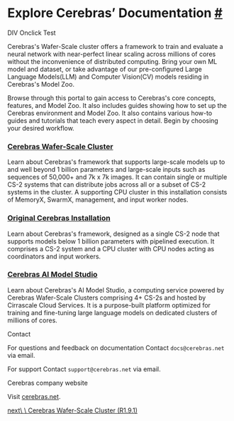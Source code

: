 # Explore Cerebras’ Documentation [\#](https://training-api.cerebras.ai/en/1.9.1/\#explore-cerebras-documentation "Permalink to this headline")

DIV Onclick Test

Cerebras's Wafer-Scale cluster offers a framework to train and evaluate a neural network with near-perfect linear scaling across millions of cores without the inconvenience of distributed computing. Bring your own ML model and dataset, or take advantage of our pre-configured Large Language Models(LLM) and Computer Vision(CV) models residing in Cerebras's Model Zoo.

Browse through this portal to gain access to Cerebras's core concepts, features, and Model Zoo. It also includes guides showing how to set up the Cerebras environment and Model Zoo. It also contains various how-to guides and tutorials that teach every aspect in detail. Begin by choosing your desired workflow.



### [Cerebras Wafer-Scale Cluster](https://training-api.cerebras.ai/en/1.9.1/wsc/index.html)

Learn about Cerebras's framework that supports large-scale models up to and well beyond 1 billion parameters and large-scale inputs such as sequences of 50,000+ and 7k x 7k images. It can contain single or multiple CS-2 systems that can distribute jobs across all or a subset of CS-2 systems in the cluster. A supporting CPU cluster in this installation consists of MemoryX, SwarmX, management, and input worker nodes.

### [Original Cerebras Installation](https://training-api.cerebras.ai/en/1.9.1/original/index.html)

Learn about Cerebras's framework, designed as a single CS-2 node that supports models below 1 billion parameters with pipelined execution. It comprises a CS-2 system and a CPU cluster with CPU nodes acting as coordinators and input workers.

### [Cerebras AI Model Studio](https://training-api.cerebras.ai/en/1.9.1/ai_model/index.html)

Learn about Cerebras's AI Model Studio, a computing service powered by Cerebras Wafer-Scale Clusters comprising 4+ CS-2s and hosted by Cirrascale Cloud Services. It is a purpose-built platform optimized for training and fine-tuning large language models on dedicated clusters of millions of cores.

Contact

For questions and feedback on documentation
Contact `docs@cerebras.net` via email.

For support
Contact `support@cerebras.net` via email.

Cerebras company website

Visit [cerebras.net](https://cerebras.net/).

[next\\
\\
Cerebras Wafer-Scale Cluster (R1.9.1)](https://training-api.cerebras.ai/en/1.9.1/wsc/index.html "next page")